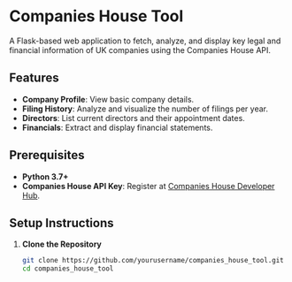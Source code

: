 # Companies House Tool

A Flask-based web application to fetch, analyze, and display key legal and financial information of UK companies using the Companies House API.

## Features

- **Company Profile**: View basic company details.
- **Filing History**: Analyze and visualize the number of filings per year.
- **Directors**: List current directors and their appointment dates.
- **Financials**: Extract and display financial statements.

## Prerequisites

- **Python 3.7+**
- **Companies House API Key**: Register at [Companies House Developer Hub](https://developer.company-information.service.gov.uk/).

## Setup Instructions

1. **Clone the Repository**

   ```bash
   git clone https://github.com/yourusername/companies_house_tool.git
   cd companies_house_tool
